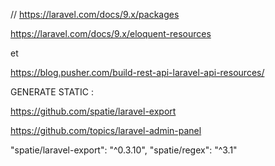  

// https://laravel.com/docs/9.x/packages

https://laravel.com/docs/9.x/eloquent-resources

et

https://blog.pusher.com/build-rest-api-laravel-api-resources/




GENERATE STATIC : 

https://github.com/spatie/laravel-export

https://github.com/topics/laravel-admin-panel

"spatie/laravel-export": "^0.3.10",
"spatie/regex": "^3.1"

